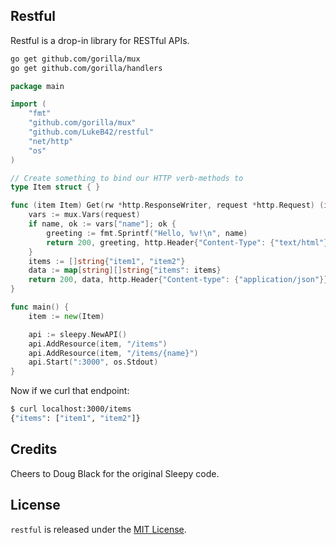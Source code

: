 ## Restful

Restful is a drop-in library for RESTful APIs.

```bash
go get github.com/gorilla/mux
go get github.com/gorilla/handlers
```


```go
package main

import (
    "fmt"
    "github.com/gorilla/mux"
    "github.com/LukeB42/restful"
    "net/http"
    "os"
)

// Create something to bind our HTTP verb-methods to
type Item struct { }

func (item Item) Get(rw *http.ResponseWriter, request *http.Request) (int, interface{}, http.Header) {
	vars := mux.Vars(request)
	if name, ok := vars["name"]; ok {
		greeting := fmt.Sprintf("Hello, %v!\n", name)
		return 200, greeting, http.Header{"Content-Type": {"text/html"}}
	}
	items := []string{"item1", "item2"}
	data := map[string][]string{"items": items}
	return 200, data, http.Header{"Content-type": {"application/json"}}
}

func main() {
    item := new(Item)

    api := sleepy.NewAPI()
    api.AddResource(item, "/items")
    api.AddResource(item, "/items/{name}")
    api.Start(":3000", os.Stdout)
}
```

Now if we curl that endpoint:

```bash
$ curl localhost:3000/items
{"items": ["item1", "item2"]}
```


## Credits

Cheers to Doug Black for the original Sleepy code.

## License

`restful` is released under the [MIT License](http://opensource.org/licenses/MIT).
